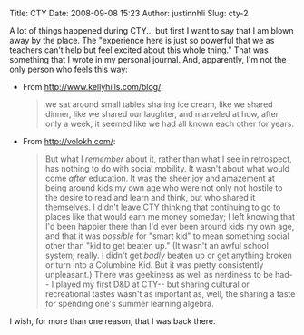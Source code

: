 Title: CTY
Date: 2008-09-08 15:23
Author: justinnhli
Slug: cty-2

A lot of things happened during CTY... but first I want to say that I am
blown away by the place. The "experience here is just so powerful that
we as teachers can't help but feel excited about this whole thing." That
was something that I wrote in my personal journal. And, apparently, I'm
not the only person who feels this way:

-   From http://www.kellyhills.com/blog/:  

    > we sat around small tables sharing ice cream, like we shared
    > dinner, like we shared our laughter, and marveled at how, after
    > only a week, it seemed like we had all known each other for years.
    > </p>

-   From http://volokh.com/:  

    > But what I *remember* about it, rather than what I see in
    > retrospect, has nothing to do with social mobility. It wasn't
    > about what would come *after* education. It was the sheer joy and
    > amazement at being around kids my own age who were not only not
    > hostile to the desire to read and learn and think, but who shared
    > it themselves. I didn't leave CTY thinking that continuing to go
    > to places like that would earn me money someday; I left knowing
    > that I'd been happier there than I'd ever been around kids my own
    > age, and that it was *possible* for "smart kid" to mean something
    > social other than "kid to get beaten up." (It wasn't an awful
    > school system; really. I didn't get *badly* beaten up or get
    > anything broken or turn into a Columbine Kid. But it was pretty
    > consistently unpleasant.) There was geekiness as well as nerdiness
    > to be had-- I played my first D&D at CTY-- but sharing cultural or
    > recreational tastes wasn't as important as, well, the sharing a
    > taste for spending one's summer learning algebra.
    > </p>

I wish, for more than one reason, that I was back there.

